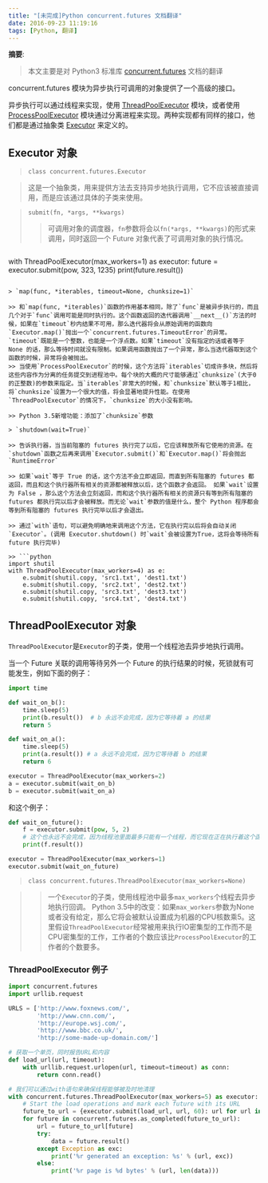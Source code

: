 ```yaml
---
title: "[未完成]Python concurrent.futures 文档翻译"
date: 2016-09-23 11:19:16
tags: [Python, 翻译]
---
```


__摘要__:

> 本文主要是对 Python3 标准库 [concurrent.futures](https://docs.python.org/3/library/concurrent.futures.html) 文档的翻译
<!-- more -->

concurrent.futures 模块为异步执行可调用的对象提供了一个高级的接口。

异步执行可以通过线程来实现，使用 [ThreadPoolExecutor](https://docs.python.org/3/library/concurrent.futures.html#concurrent.futures.ThreadPoolExecutor) 模块，或者使用 [ProcessPoolExecutor](https://docs.python.org/3/library/concurrent.futures.html#concurrent.futures.ProcessPoolExecutor) 模块通过分离进程来实现。两种实现都有同样的接口，他们都是通过抽象类 [Executor](https://docs.python.org/3/library/concurrent.futures.html#concurrent.futures.Executor) 来定义的。

## Executor 对象

> `class concurrent.futures.Executor`

> 这是一个抽象类，用来提供方法去支持异步地执行调用，它不应该被直接调用，而是应该通过具体的子类来使用。

> `submit(fn, *args, **kwargs)`
>> 可调用对象的调度器，`fn`参数将会以`fn(*args, **kwargs)`的形式来调用，同时返回一个 Future 对象代表了可调用对象的执行情况。

>> ```python
with ThreadPoolExecutor(max_workers=1) as executor:
     future = executor.submit(pow, 323, 1235)
     print(future.result())
```

> `map(func, *iterables, timeout=None, chunksize=1)`

>> 和`map(func, *iterables)`函数的作用基本相同，除了`func`是被异步执行的，而且几个对于`func`调用可能是同时执行的。这个函数返回的迭代器调用`__next__()`方法的时候，如果在`timeout`秒内结果不可用，那么迭代器将会从原始调用的函数向`Executor.map()`抛出一个`concurrent.futures.TimeoutError`的异常。`timeout`既能是一个整数，也能是一个浮点数。如果`timeout`没有指定的话或者等于 None 的话，那么等待时间就没有限制。如果调用函数抛出了一个异常，那么当迭代器取到这个函数的时候，异常将会被抛出。
>> 当使用`ProcessPoolExecutor`的时候，这个方法将`iterables`切成许多块，然后将这些内容作为分离的任务提交到进程池中。每个块的大概的尺寸能够通过`chunksize`(大于0的正整数)的参数来指定。当`iterables`非常大的时候，和`chunksize`默认等于1相比，将`chunksize`设置为一个很大的值，将会显著地提升性能。在使用`ThreadPoolExecutor`的情况下，`chunksize`的大小没有影响。

>> Python 3.5新增功能：添加了`chunksize`参数

> `shutdown(wait=True)`

>> 告诉执行器，当当前阻塞的 futures 执行完了以后，它应该释放所有它使用的资源。在`shutdown`函数之后再来调用`Executor.submit()`和`Executor.map()`将会抛出`RuntimeError`

>> 如果`wait`等于 True 的话，这个方法不会立即返回，而直到所有阻塞的 futures 都返回，而且和这个执行器所有相关的资源都被释放以后，这个函数才会返回。 如果`wait`设置为 False ，那么这个方法会立刻返回，而和这个执行器所有相关的资源只有等到所有阻塞的 futures 都执行完以后才会被释放。而无论`wait`参数的值是什么，整个 Python 程序都会等到所有阻塞的 futures 执行完毕以后才会退出。

>> 通过`with`语句，可以避免明确地来调用这个方法，它在执行完以后将会自动关闭`Executor`。(调用 Executor.shutdown() 时`wait`会被设置为True，这将会等待所有 future 执行完毕)

>> ```python
import shutil
with ThreadPoolExecutor(max_workers=4) as e:
    e.submit(shutil.copy, 'src1.txt', 'dest1.txt')
    e.submit(shutil.copy, 'src2.txt', 'dest2.txt')
    e.submit(shutil.copy, 'src3.txt', 'dest3.txt')
    e.submit(shutil.copy, 'src4.txt', 'dest4.txt')
```

## ThreadPoolExecutor 对象

`ThreadPoolExecutor`是`Executor`的子类，使用一个线程池去异步地执行调用。

当一个 Future 关联的调用等待另外一个 Future 的执行结果的时候，死锁就有可能发生，例如下面的例子：

```python
import time

def wait_on_b():
    time.sleep(5)
    print(b.result())  # b 永远不会完成，因为它等待着 a 的结果
    return 5

def wait_on_a():
    time.sleep(5)
    print(a.result()) # a 永远不会完成，因为它等待着 b 的结果
    return 6

executor = ThreadPoolExecutor(max_workers=2)
a = executor.submit(wait_on_b)
b = executor.submit(wait_on_a)
```

和这个例子：

```python
def wait_on_future():
    f = executor.submit(pow, 5, 2)
    # 这个也永远不会完成，因为线程池里面最多只能有一个线程，而它现在正在执行着这个函数。
    print(f.result())

executor = ThreadPoolExecutor(max_workers=1)
executor.submit(wait_on_future)
```

> `class concurrent.futures.ThreadPoolExecutor(max_workers=None)`

>> 一个`Executor`的子类，使用线程池中最多`max_workers`个线程去异步地执行回调。
>> Python 3.5中的改变：如果`max_workers`参数为None或者没有给定，那么它将会被默认设置成为机器的CPU核数乘5。这里假设`ThreadPoolExecutor`经常被用来执行IO密集型的工作而不是CPU密集型的工作，工作者的个数应该比`ProcessPoolExecutor`的工作者的个数要多。

### ThreadPoolExecutor 例子

```python
import concurrent.futures
import urllib.request

URLS = ['http://www.foxnews.com/',
        'http://www.cnn.com/',
        'http://europe.wsj.com/',
        'http://www.bbc.co.uk/',
        'http://some-made-up-domain.com/']

# 获取一个单页，同时报告URL和内容
def load_url(url, timeout):
    with urllib.request.urlopen(url, timeout=timeout) as conn:
        return conn.read()

# 我们可以通过with语句来确保线程能够被及时地清理
with concurrent.futures.ThreadPoolExecutor(max_workers=5) as executor:
    # Start the load operations and mark each future with its URL
    future_to_url = {executor.submit(load_url, url, 60): url for url in URLS}
    for future in concurrent.futures.as_completed(future_to_url):
        url = future_to_url[future]
        try:
            data = future.result()
        except Exception as exc:
            print('%r generated an exception: %s' % (url, exc))
        else:
            print('%r page is %d bytes' % (url, len(data)))
```
